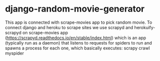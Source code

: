 # django-random-movie-generator
This app is connected with scrape-movies app to pick random movie. To connect django and heroku to scrape sites we use scrapyd and herokuify-scrapyd on scrape-movies app (https://scrapyd.readthedocs.io/en/stable/index.html) which is an app (typically run as a daemon) that 
listens to requests for spiders to run and spawns a process for each one, which basically executes: scrapy crawl myspider
